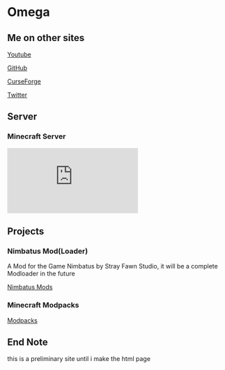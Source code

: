 # Omega

## Me on other sites
[Youtube](https://www.youtube.com/channel/UCaoizWP6Ab0v03viO43ZDSg)

[GitHub](https://github.com/OmegaRogue)

[CurseForge](https://minecraft.curseforge.com/members/OmegaRogue)

[Twitter](https://twitter.com/OmegaRogue1)

## Server
### Minecraft Server
![Banner](https://panel.minecraft-host24.de/multicraft/index.php?r=status/45458.png)

## Projects
### Nimbatus Mod(Loader)
A Mod for the Game Nimbatus by Stray Fawn Studio, it will be a complete Modloader in the future

[Nimbatus Mods](https://github.com/OmegaRogue/Nimbatus-Mods)
### Minecraft Modpacks
[Modpacks](https://minecraft.curseforge.com/members/OmegaRogue/projects)


## End Note
this is a preliminary site until i make the html page